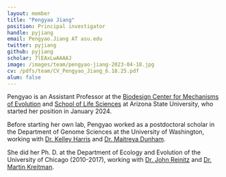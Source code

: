 ```yaml
---
layout: member
title: "Pengyao Jiang"
position: Principal investigator
handle: pyjiang
email: Pengyao.Jiang AT asu.edu
twitter: pyjiang
github: pyjiang
scholar: 7lEAxLwAAAAJ
image: /images/team/pengyao-jiang-2023-04-18.jpg
cv: /pdfs/team/CV_Pengyao_Jiang_6.18.25.pdf
alum: false
---
```

Pengyao is an Assistant Professor at the [Biodesign Center for Mechanisms of Evolution] and [School of Life Sciences] at Arizona State University, who started her position in January 2024.

Before starting her own lab, Pengyao worked as a postdoctoral scholar in the Department of Genome Sciences at the University of Washington, working with
[Dr. Kelley Harris] and [Dr. Maitreya Dunham].

She did her  Ph. D. at the Department of Ecology and Evolution of the University of Chicago (2010-2017), working with [Dr. John Reinitz] and [Dr. Martin Kreitman].


[Biodesign Center for Mechanisms of Evolution]: https://biodesign.asu.edu/mechanisms-of-evolution/
[School of Life Sciences]: https://sols.asu.edu/
[Dr. Kelley Harris]: https://www.gs.washington.edu/faculty/harris.htm
[Dr. Maitreya Dunham]: https://www.gs.washington.edu/faculty/dunham.htm
[Dr. John Reinitz]: https://ecologyandevolution.uchicago.edu/faculty/john-reinitz-phd
[Dr. Martin Kreitman]: https://openwetware.org/wiki/Kreitman:Contact
